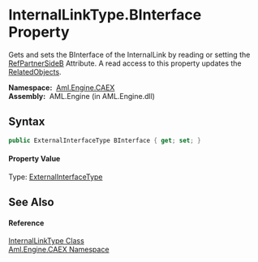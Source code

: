 InternalLinkType.BInterface Property
====================================
Gets and sets the BInterface of the InternalLink by reading or setting the [RefPartnerSideB][1] Attribute. A read access to this property updates the [RelatedObjects][2].

  **Namespace:**  [Aml.Engine.CAEX][3]  
  **Assembly:**  AML.Engine (in AML.Engine.dll)

Syntax
------

```csharp
public ExternalInterfaceType BInterface { get; set; }
```

#### Property Value
Type: [ExternalInterfaceType][4]

See Also
--------

#### Reference
[InternalLinkType Class][5]  
[Aml.Engine.CAEX Namespace][3]  

[1]: RefPartnerSideB.md
[2]: RelatedObjects.md
[3]: ../README.md
[4]: ../ExternalInterfaceType/README.md
[5]: README.md
[6]: https://www.automationml.org
[7]: ../../icons/logoShade.png